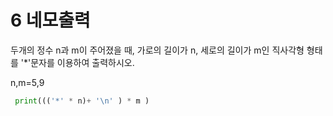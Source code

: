 # 6 네모출력
두개의 정수 n과 m이 주어졌을 때, 가로의 길이가 n, 세로의 길이가 m인 직사각형 형태를 '*'문자를 이용하여 출력하시오.

n,m=5,9

```python
 print((('*' * n)+ '\n' ) * m )
 ```

